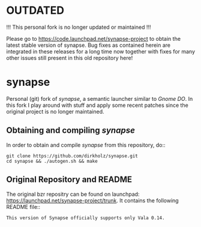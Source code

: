 OUTDATED
========

!!! This personal fork is no longer updated or maintained !!! 

Please go to https://code.launchpad.net/synapse-project to obtain the latest stable version of synapse. Bug fixes as contained herein are integrated in these releases for a long time now together with fixes for many other issues still present in this old repository here!


synapse
=======

Personal (git) fork of *synapse*, a semantic launcher similar to *Gnome DO*. In this fork I play around with stuff and apply some recent patches since the original project is no longer maintained.


Obtaining and compiling *synapse*
---------------------------------

In order to obtain and compile *synapse* from this repository, do::

    git clone https://github.com/dirkholz/synapse.git
    cd synapse && ./autogen.sh && make



Original Repository and README
------------------------------

The original bzr repositry can be found on launchpad: https://launchpad.net/synapse-project/trunk. It contains the following README file::

    This version of Synapse officially supports only Vala 0.14.

